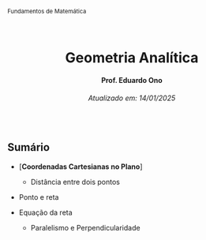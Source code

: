 <sup>Fundamentos de Matemática</sup>
<img alt="" width="100%" height="2px" align="right">

&nbsp;

<h1 align="center">Geometria Analítica</h1>
<h4 align="center">Prof. Eduardo Ono</h4>
<h6 align="center">Atualizado em: 14/01/2025</h6>

&nbsp;

## Sumário

* [__Coordenadas Cartesianas no Plano__]

  * Distância entre dois pontos

* Ponto e reta

* Equação da reta

  * Paralelismo e Perpendicularidade

&nbsp;
